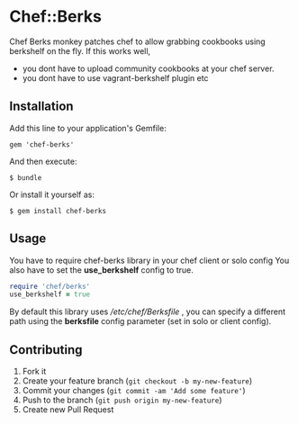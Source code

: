 # Chef::Berks
 Chef Berks monkey patches chef to allow grabbing cookbooks using berkshelf on the fly.
 If this works well, 
  * you dont have to  upload community cookbooks at your chef server.
  * you dont have to use vagrant-berkshelf plugin etc

 

## Installation

Add this line to your application's Gemfile:

    gem 'chef-berks'

And then execute:

    $ bundle

Or install it yourself as:

    $ gem install chef-berks

## Usage
 You have to require chef-berks library in your chef client or solo config
 You also have to set the __use_berkshelf__ config to true. 

```ruby
require 'chef/berks'
use_berkshelf = true
```

 By default this library uses _/etc/chef/Berksfile_ , you can specify a different path 
 using the __berksfile__ config parameter (set in solo or client config).

## Contributing

1. Fork it
2. Create your feature branch (`git checkout -b my-new-feature`)
3. Commit your changes (`git commit -am 'Add some feature'`)
4. Push to the branch (`git push origin my-new-feature`)
5. Create new Pull Request
